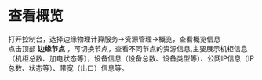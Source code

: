 # 查看概览

打开控制台，选择边缘物理计算服务->资源管理->概览，查看概览信息</br>
点击顶部 **边缘节点** ，可切换节点，查看不同节点的资源信息,主要展示机柜信息（机柜总数、加电状态等），设备信息（设备总数、设备类型等）、公网IP信息（IP总数、状态等）、带宽（出口）信息等。
